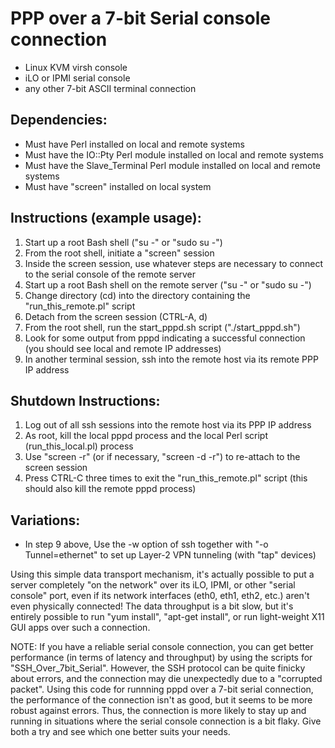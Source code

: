 # PPP over a 7-bit Serial console connection
 * Linux KVM virsh console
 * iLO or IPMI serial console
 * any other 7-bit ASCII terminal connection

## Dependencies:
  * Must have Perl installed on local and remote systems
  * Must have the IO::Pty Perl module installed on local and remote systems
  * Must have the Slave_Terminal Perl module installed on local and remote systems
  * Must have "screen" installed on local system

## Instructions (example usage):
  1. Start up a root Bash shell ("su -" or "sudo su -")
  2. From the root shell, initiate a "screen" session
  3. Inside the screen session, use whatever steps are necessary to connect to the serial console of the remote server
  4. Start up a root Bash shell on the remote server ("su -" or "sudo su -")
  5. Change directory (cd) into the directory containing the "run_this_remote.pl" script
  6. Detach from the screen session (CTRL-A, d)
  7. From the root shell, run the start_pppd.sh script ("./start_pppd.sh")
  8. Look for some output from pppd indicating a successful connection (you should see local and remote IP addresses)
  9. In another terminal session, ssh into the remote host via its remote PPP IP address

## Shutdown Instructions:
  1. Log out of all ssh sessions into the remote host via its PPP IP address
  2. As root, kill the local pppd process and the local Perl script (run_this_local.pl) process
  3. Use "screen -r" (or if necessary, "screen -d -r") to re-attach to the screen session
  4. Press CTRL-C three times to exit the "run_this_remote.pl" script (this should also kill the remote pppd process)

## Variations:
  * In step 9 above, Use the -w option of ssh together with "-o Tunnel=ethernet" to set up Layer-2 VPN tunneling (with "tap" devices)

Using this simple data transport mechanism, it's actually possible to put a server
completely "on the network" over its iLO, IPMI, or other "serial console" port, even if
its network interfaces (eth0, eth1, eth2, etc.) aren't even physically connected!  The
data throughput is a bit slow, but it's entirely possible to run "yum install", "apt-get install",
or run light-weight X11 GUI apps over such a connection.

NOTE:  If you have a reliable serial console connection, you can get better performance
(in terms of latency and throughput) by using the scripts for "SSH_Over_7bit_Serial".
However, the SSH protocol can be quite finicky about errors, and the connection may die
unexpectedly due to a "corrupted packet".  Using this code for runnning pppd over a 7-bit
serial connection, the performance of the connection isn't as good, but it seems to be
more robust against errors.  Thus, the connection is more likely to stay up and running in
situations where the serial console connection is a bit flaky.  Give both a try and see
which one better suits your needs.

